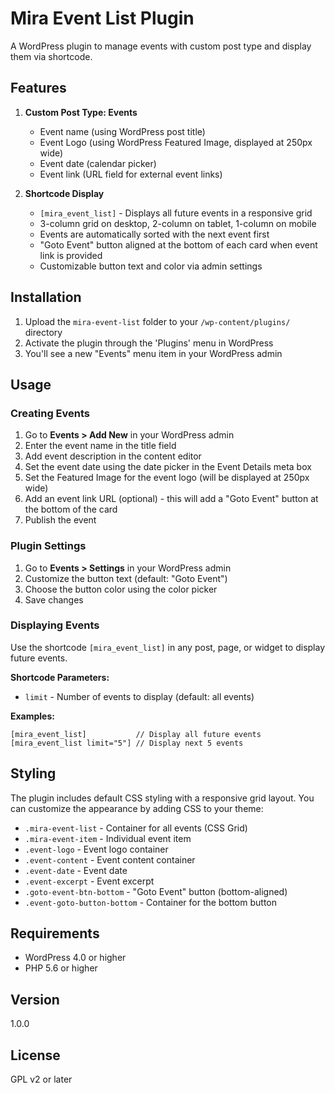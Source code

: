 # Mira Event List Plugin

A WordPress plugin to manage events with custom post type and display them via shortcode.

## Features

1. **Custom Post Type: Events**
   - Event name (using WordPress post title)
   - Event Logo (using WordPress Featured Image, displayed at 250px wide)
   - Event date (calendar picker)
   - Event link (URL field for external event links)

2. **Shortcode Display**
   - `[mira_event_list]` - Displays all future events in a responsive grid
   - 3-column grid on desktop, 2-column on tablet, 1-column on mobile
   - Events are automatically sorted with the next event first
   - "Goto Event" button aligned at the bottom of each card when event link is provided
   - Customizable button text and color via admin settings

## Installation

1. Upload the `mira-event-list` folder to your `/wp-content/plugins/` directory
2. Activate the plugin through the 'Plugins' menu in WordPress
3. You'll see a new "Events" menu item in your WordPress admin

## Usage

### Creating Events

1. Go to **Events > Add New** in your WordPress admin
2. Enter the event name in the title field
3. Add event description in the content editor
4. Set the event date using the date picker in the Event Details meta box
5. Set the Featured Image for the event logo (will be displayed at 250px wide)
6. Add an event link URL (optional) - this will add a "Goto Event" button at the bottom of the card
7. Publish the event

### Plugin Settings

1. Go to **Events > Settings** in your WordPress admin
2. Customize the button text (default: "Goto Event")
3. Choose the button color using the color picker
4. Save changes

### Displaying Events

Use the shortcode `[mira_event_list]` in any post, page, or widget to display future events.

**Shortcode Parameters:**
- `limit` - Number of events to display (default: all events)

**Examples:**
```
[mira_event_list]           // Display all future events
[mira_event_list limit="5"] // Display next 5 events
```

## Styling

The plugin includes default CSS styling with a responsive grid layout. You can customize the appearance by adding CSS to your theme:

- `.mira-event-list` - Container for all events (CSS Grid)
- `.mira-event-item` - Individual event item
- `.event-logo` - Event logo container
- `.event-content` - Event content container
- `.event-date` - Event date
- `.event-excerpt` - Event excerpt
- `.goto-event-btn-bottom` - "Goto Event" button (bottom-aligned)
- `.event-goto-button-bottom` - Container for the bottom button

## Requirements

- WordPress 4.0 or higher
- PHP 5.6 or higher

## Version

1.0.0

## License

GPL v2 or later
